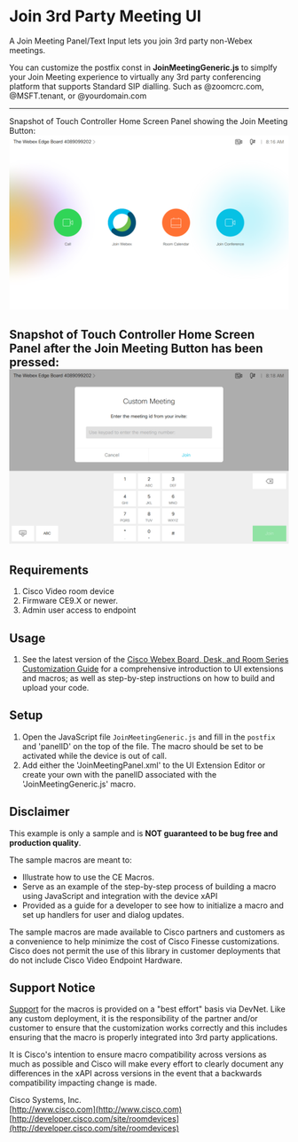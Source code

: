 # Join 3rd Party Meeting UI
A Join Meeting Panel/Text Input lets you join 3rd party non-Webex meetings.

You can customize the postfix const in __JoinMeetingGeneric.js__ to simplfy your Join Meeting experience to virtually any 3rd party conferencing platform that supports Standard SIP dialling.  Such as @zoomcrc.com, @MSFT.tenant, or @yourdomain.com

---
Snapshot of Touch Controller Home Screen Panel showing the Join Meeting Button:
![Sample In-Room Control Screenshot](JoinConferenceButton.png)

Snapshot of Touch Controller Home Screen Panel after the Join Meeting Button has been pressed:
![Sample In-Room Control Screenshot](JoinConferencePanel.png)
---


## Requirements
1. Cisco Video room device
2. Firmware CE9.X or newer.
4. Admin user access to endpoint

## Usage
1.  See the latest version of the [Cisco Webex Board, Desk, and Room Series Customization Guide](https://www.cisco.com/c/en/us/support/collaboration-endpoints/spark-room-kit-series/products-installation-and-configuration-guides-list.html)    for a comprehensive introduction to UI extensions and macros; as well as step-by-step instructions on how to build and upload your code.


## Setup

1. Open the JavaScript file `JoinMeetingGeneric.js` and fill in the `postfix` and 'panelID' on the top of the file. The macro should be set to be activated while the device is out of call.
2. Add either the 'JoinMeetingPanel.xml' to the UI Extension Editor or create your own with the panelID associated with the 'JoinMeetingGeneric.js' macro.


## Disclaimer
This example is only a sample and is **NOT guaranteed to be bug free and production quality**.

The sample macros are meant to:
- Illustrate how to use the CE Macros.
- Serve as an example of the step-by-step process of building a macro using JavaScript and integration with the device xAPI
- Provided as a guide for a developer to see how to initialize a macro and set up handlers for user and dialog updates.

The sample macros are made available to Cisco partners and customers as a convenience to help minimize the cost of Cisco Finesse customizations. Cisco does not permit the use of this library in customer deployments that do not include Cisco Video Endpoint Hardware.

## Support Notice
[Support](http://developer.cisco.com/site/devnet/support) for the macros is provided on a "best effort" basis via DevNet. Like any custom deployment, it is the responsibility of the partner and/or customer to ensure that the customization works correctly and this includes ensuring that the macro is properly integrated into 3rd party applications.

It is Cisco's intention to ensure macro compatibility across versions as much as possible and Cisco will make every effort to clearly document any differences in the xAPI across versions in the event that a backwards compatibility impacting change is made.

Cisco Systems, Inc.<br>
[http://www.cisco.com](http://www.cisco.com)<br>
[http://developer.cisco.com/site/roomdevices](http://developer.cisco.com/site/roomdevices)
